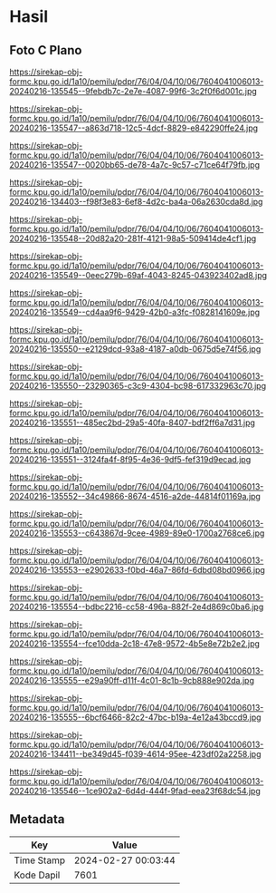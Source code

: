 # Hasil

## Foto C Plano

https://sirekap-obj-formc.kpu.go.id/1a10/pemilu/pdpr/76/04/04/10/06/7604041006013-20240216-135545--9febdb7c-2e7e-4087-99f6-3c2f0f6d001c.jpg

https://sirekap-obj-formc.kpu.go.id/1a10/pemilu/pdpr/76/04/04/10/06/7604041006013-20240216-135547--a863d718-12c5-4dcf-8829-e842290ffe24.jpg

https://sirekap-obj-formc.kpu.go.id/1a10/pemilu/pdpr/76/04/04/10/06/7604041006013-20240216-135547--0020bb65-de78-4a7c-9c57-c71ce64f79fb.jpg

https://sirekap-obj-formc.kpu.go.id/1a10/pemilu/pdpr/76/04/04/10/06/7604041006013-20240216-134403--f98f3e83-6ef8-4d2c-ba4a-06a2630cda8d.jpg

https://sirekap-obj-formc.kpu.go.id/1a10/pemilu/pdpr/76/04/04/10/06/7604041006013-20240216-135548--20d82a20-281f-4121-98a5-509414de4cf1.jpg

https://sirekap-obj-formc.kpu.go.id/1a10/pemilu/pdpr/76/04/04/10/06/7604041006013-20240216-135549--0eec279b-69af-4043-8245-043923402ad8.jpg

https://sirekap-obj-formc.kpu.go.id/1a10/pemilu/pdpr/76/04/04/10/06/7604041006013-20240216-135549--cd4aa9f6-9429-42b0-a3fc-f0828141609e.jpg

https://sirekap-obj-formc.kpu.go.id/1a10/pemilu/pdpr/76/04/04/10/06/7604041006013-20240216-135550--e2129dcd-93a8-4187-a0db-0675d5e74f56.jpg

https://sirekap-obj-formc.kpu.go.id/1a10/pemilu/pdpr/76/04/04/10/06/7604041006013-20240216-135550--23290365-c3c9-4304-bc98-617332963c70.jpg

https://sirekap-obj-formc.kpu.go.id/1a10/pemilu/pdpr/76/04/04/10/06/7604041006013-20240216-135551--485ec2bd-29a5-40fa-8407-bdf2ff6a7d31.jpg

https://sirekap-obj-formc.kpu.go.id/1a10/pemilu/pdpr/76/04/04/10/06/7604041006013-20240216-135551--3124fa4f-8f95-4e36-9df5-fef319d9ecad.jpg

https://sirekap-obj-formc.kpu.go.id/1a10/pemilu/pdpr/76/04/04/10/06/7604041006013-20240216-135552--34c49866-8674-4516-a2de-44814f01169a.jpg

https://sirekap-obj-formc.kpu.go.id/1a10/pemilu/pdpr/76/04/04/10/06/7604041006013-20240216-135553--c643867d-9cee-4989-89e0-1700a2768ce6.jpg

https://sirekap-obj-formc.kpu.go.id/1a10/pemilu/pdpr/76/04/04/10/06/7604041006013-20240216-135553--e2902633-f0bd-46a7-86fd-6dbd08bd0966.jpg

https://sirekap-obj-formc.kpu.go.id/1a10/pemilu/pdpr/76/04/04/10/06/7604041006013-20240216-135554--bdbc2216-cc58-496a-882f-2e4d869c0ba6.jpg

https://sirekap-obj-formc.kpu.go.id/1a10/pemilu/pdpr/76/04/04/10/06/7604041006013-20240216-135554--fce10dda-2c18-47e8-9572-4b5e8e72b2e2.jpg

https://sirekap-obj-formc.kpu.go.id/1a10/pemilu/pdpr/76/04/04/10/06/7604041006013-20240216-135555--e29a90ff-d11f-4c01-8c1b-9cb888e902da.jpg

https://sirekap-obj-formc.kpu.go.id/1a10/pemilu/pdpr/76/04/04/10/06/7604041006013-20240216-135555--6bcf6466-82c2-47bc-b19a-4e12a43bccd9.jpg

https://sirekap-obj-formc.kpu.go.id/1a10/pemilu/pdpr/76/04/04/10/06/7604041006013-20240216-134411--be349d45-f039-4614-95ee-423df02a2258.jpg

https://sirekap-obj-formc.kpu.go.id/1a10/pemilu/pdpr/76/04/04/10/06/7604041006013-20240216-135546--1ce902a2-6d4d-444f-9fad-eea23f68dc54.jpg


## Metadata

| Key        | Value               |
| ---------- | ------------------- |
| Time Stamp | 2024-02-27 00:03:44 |
| Kode Dapil | 7601                |



